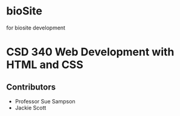 # bioSite
for biosite development

<h1>CSD 340 Web Development with HTML and CSS</h1>

<h2>Contributors</h2>

<ul>
  <li>Professor Sue Sampson</li>
  <li>Jackie Scott</li>
</ul>
